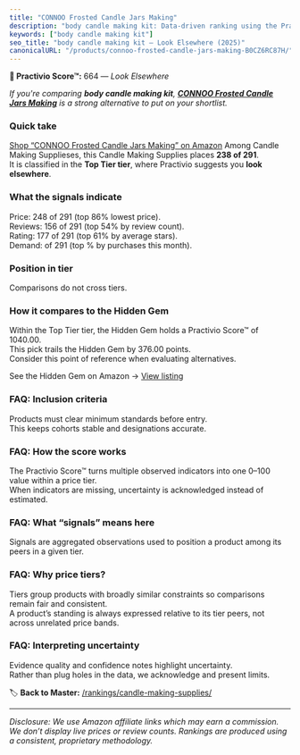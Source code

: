 ```yaml
---
title: "CONNOO Frosted Candle Jars Making"
description: "body candle making kit: Data-driven ranking using the Practivio Score™. Positioned by quality, value, demand, findability, momentum."
keywords: ["body candle making kit"]
seo_title: "body candle making kit — Look Elsewhere (2025)"
canonicalURL: "/products/connoo-frosted-candle-jars-making-B0CZ6RC87H/"
---
```


**🚫 Practivio Score™:** 664 — _Look Elsewhere_


*If you're comparing **body candle making kit**, **[CONNOO Frosted Candle Jars Making](https://www.amazon.com/dp/B0CZ6RC87H?tag=practivio-20)** is a strong alternative to put on your shortlist.*
### Quick take
[Shop “CONNOO Frosted Candle Jars Making” on Amazon](https://www.amazon.com/dp/B0CZ6RC87H?tag=practivio-20)
Among Candle Making Supplieses, this Candle Making Supplies places **238 of 291**.  
It is classified in the **Top Tier tier**, where Practivio suggests you **look elsewhere**.

### What the signals indicate
Price: 248 of 291 (top 86% lowest price).  
Reviews: 156 of 291 (top 54% by review count).  
Rating: 177 of 291 (top 61% by average stars).  
Demand:  of 291 (top % by purchases this month).

### Position in tier
Comparisons do not cross tiers.

### How it compares to the Hidden Gem
Within the Top Tier tier, the Hidden Gem holds a Practivio Score™ of 1040.00.  
This pick trails the Hidden Gem by 376.00 points.  
Consider this point of reference when evaluating alternatives.  

See the Hidden Gem on Amazon → [View listing](https://www.amazon.com/dp/B07DK8W2YM?tag=practivio-20)

### FAQ: Inclusion criteria
Products must clear minimum standards before entry.  
This keeps cohorts stable and designations accurate.

### FAQ: How the score works
The Practivio Score™ turns multiple observed indicators into one 0–100 value within a price tier.  
When indicators are missing, uncertainty is acknowledged instead of estimated.

### FAQ: What “signals” means here
Signals are aggregated observations used to position a product among its peers in a given tier.

### FAQ: Why price tiers?
Tiers group products with broadly similar constraints so comparisons remain fair and consistent.  
A product’s standing is always expressed relative to its tier peers, not across unrelated price bands.

### FAQ: Interpreting uncertainty
Evidence quality and confidence notes highlight uncertainty.  
Rather than plug holes in the data, we acknowledge and present limits.


🏷️ **Back to Master:** [/rankings/candle-making-supplies/](/rankings/candle-making-supplies/)

---
_Disclosure: We use Amazon affiliate links which may earn a commission. We don’t display live prices or review counts. Rankings are produced using a consistent, proprietary methodology._
